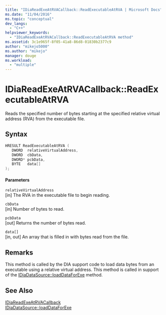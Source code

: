 ```yaml
---
title: "IDiaReadExeAtRVACallback::ReadExecutableAtRVA | Microsoft Docs"
ms.date: "11/04/2016"
ms.topic: "conceptual"
dev_langs: 
  - "C++"
helpviewer_keywords: 
  - "IDiaReadExeAtRVACallback::ReadExecutableAtRVA method"
ms.assetid: 3c1e965f-8f05-41a8-86d8-01830b2377c9
author: "mikejo5000"
ms.author: "mikejo"
manager: douge
ms.workload: 
  - "multiple"
---
```

# IDiaReadExeAtRVACallback::ReadExecutableAtRVA
Reads the specified number of bytes starting at the specified relative virtual address (RVA) from the executable file.  
  
## Syntax  
  
```C++  
HRESULT ReadExecutableAtRVA (   
   DWORD  relativeVirtualAddress,  
   DWORD  cbData,  
   DWORD* pcbData,  
   BYTE   data[]  
);  
```  
  
#### Parameters  
 `relativeVirtualAddress`  
 [in] The RVA in the executable file to begin reading.  
  
 `cbData`  
 [in] Number of bytes to read.  
  
 `pcbData`  
 [out] Returns the number of bytes read.  
  
 `data[]`  
 [in, out] An array that is filled in with bytes read from the file.  
  
## Remarks  
 This method is called by the DIA support code to load data bytes from an executable using a relative virtual address. This method is called in support of the [IDiaDataSource::loadDataForExe](../../debugger/debug-interface-access/idiadatasource-loaddataforexe.md) method.  
  
## See Also  
 [IDiaReadExeAtRVACallback](../../debugger/debug-interface-access/idiareadexeatrvacallback.md)   
 [IDiaDataSource::loadDataForExe](../../debugger/debug-interface-access/idiadatasource-loaddataforexe.md)